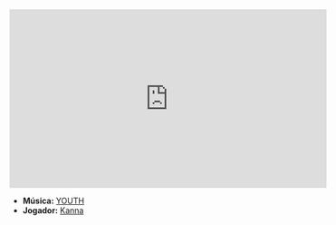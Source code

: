 <iframe width="560" height="315" src="https://www.youtube.com/embed/NzdN2_xutMg?si=AF_EXgNGN2z-zXGA" title="YouTube video player" frameborder="0" allow="accelerometer; autoplay; clipboard-write; encrypted-media; gyroscope; picture-in-picture; web-share" referrerpolicy="strict-origin-when-cross-origin" allowfullscreen></iframe>

- **Música:** [YOUTH](../Músicas/YOUTH.md)
- **Jogador:** [Kanna](content/Jogadores/Kanna.md)